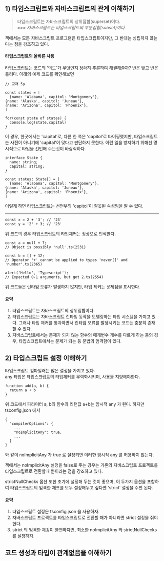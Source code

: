 ## 1) 타입스크립트와 자바스크립트의 관계 이해하기

> 타입스크립트는 자바스크립트의 상위집합(superset)이다.  
> _=== 자바스크립트는 타입스크립트의 부분집합(subset)이다._

책에서는
모든 자바스크립트 프로그램은 타입스크립트이지만, 그 반대는 성립하지 않는다는 점을 강조하고 있다.

#### 타입스크립트의 올바른 사용

타입스크립트는 코드의 '의도'가 무엇인지 정확히 추론하여 해결해줄까?
반은 맞고 반은 틀리다. 아래의 예제 코드를 확인해보면

```
// 교재 5p

const states = [
  {name: 'Alabama', capitol: 'Montgomery'},
{name: 'Alaska', capitol: 'Juneau'},
{name: 'Arizona', capitol: 'Phoenix'},
]

for(const state of states) {
  console.log(state.capital)
}
```

이 경우, 한곳에서는 'capital'로, 다른 한 쪽은 'capitol'로 타이핑했지만, 타입스크립트는 사전이 아니기에 'capital'이 맞다고 판단하지 못한다.
이런 일을 방지하기 위해선 명시적으로 타입을 선언해 주는것이 바람직하다.

```
interface State {
  name: string;
  capital: string;
}

const states: State[] = [
  {name: 'Alabama', capitol: 'Montgomery'},
{name: 'Alaska', capitol: 'Juneau'},
{name: 'Arizona', capitol: 'Phoenix'},
]
```

이렇게 하면 타입스크립트는 선언부의 'capitol'이 잘못된 속성임을 알 수 있다.

<hr>

```
const x = 2 + '3'; // '23'
const y = '2' + 3; // '23'
```

위 코드의 경우 타입스크립트의 타입체커는 정상으로 인식한다.

```
const a = null + 7;
// Object is possibly 'null'.ts(2531)

const b = [] + 12;
// Operator '+' cannot be applied to types 'never[]' and 'number'.ts(2365)

alert('Hello', 'Typescript');
// Expected 0-1 arguments, but got 2.ts(2554)

```

위 코드들은 런타임 오류가 발생하지 않지만, 타입 체커는 문제점을 표시한다.

#### 요약

1. 타입스크립트는 자바스크립트의 상위집합이다.
2. 타입스크립트는 자바스크립트 런타임 동작을 모델링하는 타입 시스템을 가지고 있다. 그러나 타입 체커를 통과하면서 런타임 오류를 발생시키는 코드는 충분히 존재할 수 있다.
3. 자바스크립트에서는 문제가 되지 않는 함수의 매개변수 개수를 다르게 하는 등의 경우, 타입스크립트에서는 문제가 되는 등 문법의 엄격함이 있다.

## 2) 타입스크립트 설정 이해하기

타입스크립트 컴파일러는 많은 설정을 가지고 있다.  
any 타입은 타입스크립트의 타입체커를 무력화시키며, 사용을 지양해야한다.

```
function add(a, b) {
  return a + b
}
```

위 코드에서 파라미터 a, b와 함수의 리턴값 a+b는 암시적 any 가 된다.
하지만 tsconfig.json 에서

```
{
  "compilerOptions": {
    ...
    "noImplicitAny": true,
    ...
  }
}
```

와 같이 noImplicitAny 가 true 로 설정되면 이러한 암시적 any 를 허용하지 않는다.

책에서는 noImplicitAny 설정을 false로 주는 경우는 기존의 자바스크립트 프로젝트를 타입스크립트로 전환할때 뿐이라는 점을 강조하고 있다.

strictNullChecks 옵션 또한 초기에 설정해 두는 것이 좋으며, 이 두가지 옵션을 포함하여 타입스크립트의 엄격한 체크를 모두 설정해두고 싶다면 'strict' 설정을 주면 된다.

#### 요약

1. 타입스크립트 설정은 tsconfig.json 을 사용하자.
2. 자바스크립트 프로젝트를 타입스크립트로 전환할 때가 아니라면 strict 설정을 줘야한다.
3. strict 의 엄격한 체킹이 불편하다면, 최소한 noImplicitAny 와 strictNullChecks 를 설정하자.

## 코드 생성과 타입이 관계없음을 이해하기
